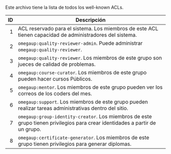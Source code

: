 Este archivo tiene la lista de todos los well-known ACLs.

ID    | Descripción
-----:| ----------------------------------------------
1     | ACL reservado para el sistema. Los miembros de este ACL tienen capacidad de administradores del sistema.
2     | `omegaup:quality-reviewer-admin`. Puede administrar `omegaup:quality-reviewer`.
3     | `omegaup:quality-reviewer`. Los miembros de este grupo son jueces de calidad de problemas.
4     | `omegaup:course-curator`. Los miembros de este grupo pueden hacer cursos Públicos.
5     | `omegaup:mentor`. Los miembros de este grupo pueden ver los correos de los coders del mes.
6     | `omegaup:support`. Los miembros de este grupo pueden realizar tareas administrativas dentro del sitio.
7     | `omegaup:group-identity-creator`. Los miembros de este grupo tienen privilegios para crear identidades a partir de un grupo.
8     | `omegaup:certificate-generator`. Los miembros de este grupo tienen privilegios para generar diplomas.
